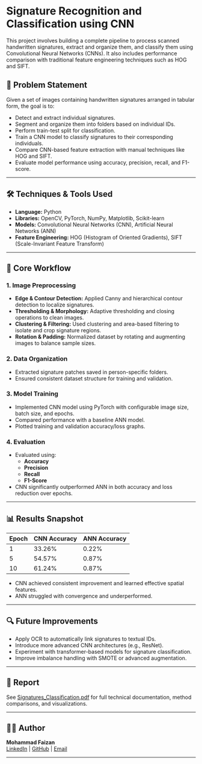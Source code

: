 # Signature Recognition and Classification using CNN

This project involves building a complete pipeline to process scanned handwritten signatures, extract and organize them, and classify them using Convolutional Neural Networks (CNNs). It also includes performance comparison with traditional feature engineering techniques such as HOG and SIFT.

## 📌 Problem Statement

Given a set of images containing handwritten signatures arranged in tabular form, the goal is to:
- Detect and extract individual signatures.
- Segment and organize them into folders based on individual IDs.
- Perform train-test split for classification.
- Train a CNN model to classify signatures to their corresponding individuals.
- Compare CNN-based feature extraction with manual techniques like HOG and SIFT.
- Evaluate model performance using accuracy, precision, recall, and F1-score.

---

## 🛠 Techniques & Tools Used

- **Language:** Python
- **Libraries:** OpenCV, PyTorch, NumPy, Matplotlib, Scikit-learn
- **Models:** Convolutional Neural Networks (CNN), Artificial Neural Networks (ANN)
- **Feature Engineering:** HOG (Histogram of Oriented Gradients), SIFT (Scale-Invariant Feature Transform)

---

## 🧠 Core Workflow

### 1. **Image Preprocessing**
- **Edge & Contour Detection:** Applied Canny and hierarchical contour detection to localize signatures.
- **Thresholding & Morphology:** Adaptive thresholding and closing operations to clean images.
- **Clustering & Filtering:** Used clustering and area-based filtering to isolate and crop signature regions.
- **Rotation & Padding:** Normalized dataset by rotating and augmenting images to balance sample sizes.

### 2. **Data Organization**
- Extracted signature patches saved in person-specific folders.
- Ensured consistent dataset structure for training and validation.

### 3. **Model Training**
- Implemented CNN model using PyTorch with configurable image size, batch size, and epochs.
- Compared performance with a baseline ANN model.
- Plotted training and validation accuracy/loss graphs.

### 4. **Evaluation**
- Evaluated using:
  - **Accuracy**
  - **Precision**
  - **Recall**
  - **F1-Score**
- CNN significantly outperformed ANN in both accuracy and loss reduction over epochs.

---

## 📊 Results Snapshot

| Epoch | CNN Accuracy | ANN Accuracy |
|-------|--------------|--------------|
| 1     | 33.26%       | 0.22%        |
| 5     | 54.57%       | 0.87%        |
| 10    | 61.24%       | 0.87%        |

- CNN achieved consistent improvement and learned effective spatial features.
- ANN struggled with convergence and underperformed.

---

## 🔍 Future Improvements

- Apply OCR to automatically link signatures to textual IDs.
- Introduce more advanced CNN architectures (e.g., ResNet).
- Experiment with transformer-based models for signature classification.
- Improve imbalance handling with SMOTE or advanced augmentation.

---

## 📑 Report

See [Signatures_Classification.pdf](./Signatures_Classification.pdf) for full technical documentation, method comparisons, and visualizations.

---

## 👨‍💻 Author

**Mohammad Faizan**  
[LinkedIn](#) | [GitHub](#) | [Email](#)

---
